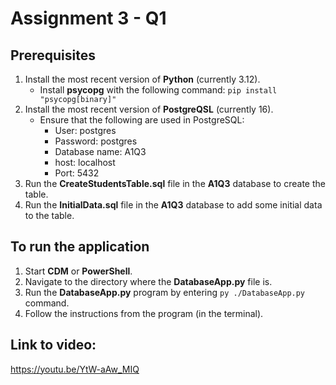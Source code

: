 # Assignment 3 - Q1

## Prerequisites
1. Install the most recent version of **Python** (currently 3.12).
    - Install **psycopg** with the following command: `pip install "psycopg[binary]"`
2. Install the most recent version of **PostgreQSL** (currently 16).
    - Ensure that the following are used in PostgreSQL:
        - User: postgres
        - Password: postgres
        - Database name: A1Q3
        - host: localhost
        - Port: 5432
3. Run the **CreateStudentsTable.sql** file in the **A1Q3** database to create the table.
4. Run the **InitialData.sql** file in the **A1Q3** database to add some initial data to the table.

## To run the application
1. Start **CDM** or **PowerShell**.
2. Navigate to the directory where the **DatabaseApp.py** file is.
3. Run the **DatabaseApp.py** program by entering `py ./DatabaseApp.py` command.
4. Follow the instructions from the program (in the terminal).

## Link to video:
https://youtu.be/YtW-aAw_MIQ
